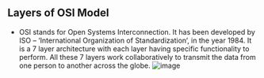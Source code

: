 ## Layers of OSI Model
* OSI stands for Open Systems Interconnection. It has been developed by ISO – ‘International Organization of Standardization‘, in the year 1984. It is a 7 layer architecture with each layer having specific functionality to perform. All these 7 layers work collaboratively to transmit the data from one person to another across the globe. 
  ![image](https://user-images.githubusercontent.com/60296821/148420051-08d204df-015c-46e3-952a-3be99eddd880.png)
